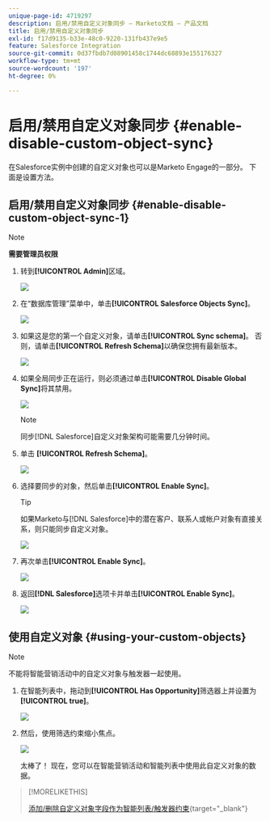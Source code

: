 ```yaml
---
unique-page-id: 4719297
description: 启用/禁用自定义对象同步 — Marketo文档 — 产品文档
title: 启用/禁用自定义对象同步
exl-id: f17d9135-b33e-48c0-9220-131fb437e9e5
feature: Salesforce Integration
source-git-commit: 0d37fbdb7d08901458c1744dc68893e155176327
workflow-type: tm+mt
source-wordcount: '197'
ht-degree: 0%

---
```


# 启用/禁用自定义对象同步 {#enable-disable-custom-object-sync}

在Salesforce实例中创建的自定义对象也可以是Marketo Engage的一部分。 下面是设置方法。

## 启用/禁用自定义对象同步 {#enable-disable-custom-object-sync-1}

>[!NOTE]
>
>**需要管理员权限**

1. 转到&#x200B;**[!UICONTROL Admin]**&#x200B;区域。

   ![](assets/enable-disable-custom-object-sync-1.png)

1. 在“数据库管理”菜单中，单击&#x200B;**[!UICONTROL Salesforce Objects Sync]**。

   ![](assets/enable-disable-custom-object-sync-2.png)

1. 如果这是您的第一个自定义对象，请单击&#x200B;**[!UICONTROL Sync schema]**。 否则，请单击&#x200B;**[!UICONTROL Refresh Schema]**&#x200B;以确保您拥有最新版本。

   ![](assets/enable-disable-custom-object-sync-3.png)

1. 如果全局同步正在运行，则必须通过单击&#x200B;**[!UICONTROL Disable Global Sync]**&#x200B;将其禁用。

   ![](assets/image2014-12-10-10-3a14-3a54.png)

   >[!NOTE]
   >
   >同步[!DNL Salesforce]自定义对象架构可能需要几分钟时间。

1. 单击 **[!UICONTROL Refresh Schema]**。

   ![](assets/image2014-12-10-10-3a15-3a7.png)

1. 选择要同步的对象，然后单击&#x200B;**[!UICONTROL Enable Sync]**。

   >[!TIP]
   >
   >如果Marketo与[!DNL Salesforce]中的潜在客户、联系人或帐户对象有直接关系，则只能同步自定义对象。

   ![](assets/image2014-12-10-10-3a15-3a30.png)

1. 再次单击&#x200B;**[!UICONTROL Enable Sync]**。

   ![](assets/image2014-12-10-10-3a15-3a40.png)

1. 返回&#x200B;**[!DNL Salesforce]**&#x200B;选项卡并单击&#x200B;**[!UICONTROL Enable Sync]**。

   ![](assets/image2014-12-10-10-3a15-3a49.png)

## 使用自定义对象 {#using-your-custom-objects}

>[!NOTE]
>
>不能将智能营销活动中的自定义对象与触发器一起使用。

1. 在智能列表中，拖动到&#x200B;**[!UICONTROL Has Opportunity]**&#x200B;筛选器上并设置为&#x200B;**[!UICONTROL true]**。

   ![](assets/image2015-8-26-9-3a39-3a28.png)

1. 然后，使用筛选约束缩小焦点。

   ![](assets/image2015-8-24-14-3a18-3a53.png)

   太棒了！ 现在，您可以在智能营销活动和智能列表中使用此自定义对象的数据。

>[!MORELIKETHIS]
>
>[添加/删除自定义对象字段作为智能列表/触发器约束](/help/marketo/product-docs/crm-sync/salesforce-sync/setup/optional-steps/add-remove-custom-object-field-as-smart-list-trigger-constraints.md){target="_blank"}
